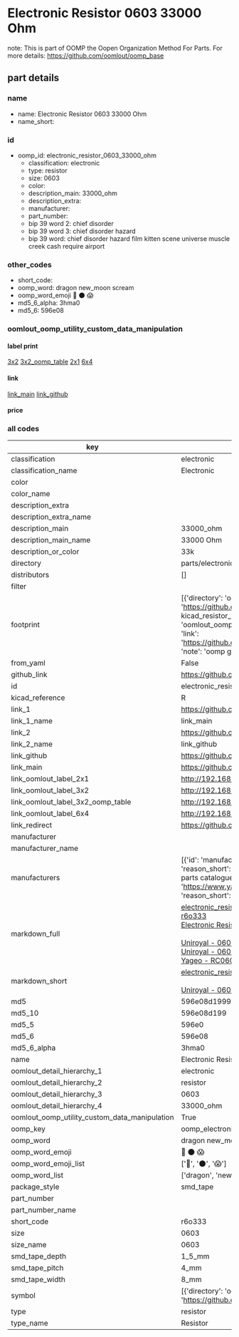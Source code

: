 # Electronic Resistor 0603 33000 Ohm  

note: This is part of OOMP the Oopen Organization Method For Parts. For more details: https://github.com/oomlout/oomp_base

##  part details
  







### name
* name: Electronic Resistor 0603 33000 Ohm
* name_short: 
### id
* oomp_id: electronic_resistor_0603_33000_ohm
  * classification: electronic
  * type: resistor
  * size: 0603
  * color: 
  * description_main: 33000_ohm
  * description_extra: 
  * manufacturer: 
  * part_number: 
  * bip 39 word 2: chief disorder
  * bip 39 word 3: chief disorder hazard
  * bip 39 word: chief disorder hazard film kitten scene universe muscle creek cash require airport

### other_codes
* short_code: 
* oomp_word: dragon new_moon scream
* oomp_word_emoji :dragon: :new_moon: :scream:
* md5_6_alpha: 3hma0
* md5_6: 596e08






### oomlout_oomp_utility_custom_data_manipulation
#### label print
[3x2](http://192.168.1.245:1112/?label=oomp%203hma0)
[3x2_oomp_table](http://192.168.1.108:1112/?label=oomp%203hma0)
[2x1](http://192.168.1.242:1112/?label=oomp%203hma0)
[6x4](http://192.168.1.55:1112/?label=oomp%203hma0)    

#### link

[link_main](https://github.com/oomlout/oomlout_oomp_version_1_messy/tree/main/parts/electronic_resistor_0603_33000_ohm) [link_github](https://github.com/oomlout/oomlout_oomp_version_1_messy/tree/main/parts/electronic_resistor_0603_33000_ohm)                             

#### price







### all codes 
| key | value |  
| --- | --- |  
| classification | electronic |  
| classification_name | Electronic |  
| color |  |  
| color_name |  |  
| description_extra |  |  
| description_extra_name |  |  
| description_main | 33000_ohm |  
| description_main_name | 33000 Ohm |  
| description_or_color | 33k |  
| directory | parts/electronic_resistor_0603_33000_ohm |  
| distributors | [] |  
| filter |  |  
| footprint | [{'directory': 'oomlout_oomp_footprint_bot/footprints/kicad_resistor_smd_r_0603_1608metric//working/working.kicad_mod', 'index': 0, 'link': 'https://github.com/oomlout/oomlout_oomp_footprint_bot/tree/main/foootprntss/kicad_resistor_smd_r_0603_1608metric', 'note': 'source footprint kicad_resistor_smd_r_0603_1608metric', 'oomp_key': 'oomp_kicad_resistor_smd_r_0603_1608metric'}, {'directory': 'oomlout_oomp_footprint_bot/footprints/oomlout_oomlout_oomp_part_footprints_r6o333_electronic_resistor_0603_33000_ohm//working/working.kicad_mod', 'index': 1, 'link': 'https://github.com/oomlout/oomlout_oomp_footprint_bot/tree/main/foootprntss/oomlout_oomlout_oomp_part_footprints_r6o333_electronic_resistor_0603_33000_ohm', 'note': 'oomp generated footprint', 'oomp_key': 'oomp_oomlout_oomlout_oomp_part_footprints_r6o333_electronic_resistor_0603_33000_ohm'}] |  
| from_yaml | False |  
| github_link | https://github.com/oomlout/oomlout_oomp_part_src/tree/main/parts/electronic_resistor_0603_33000_ohm |  
| id | electronic_resistor_0603_33000_ohm |  
| kicad_reference | R |  
| link_1 | https://github.com/oomlout/oomlout_oomp_version_1_messy/tree/main/parts/electronic_resistor_0603_33000_ohm |  
| link_1_name | link_main |  
| link_2 | https://github.com/oomlout/oomlout_oomp_version_1_messy/tree/main/parts/electronic_resistor_0603_33000_ohm |  
| link_2_name | link_github |  
| link_github | https://github.com/oomlout/oomlout_oomp_version_1_messy/tree/main/parts/electronic_resistor_0603_33000_ohm |  
| link_main | https://github.com/oomlout/oomlout_oomp_version_1_messy/tree/main/parts/electronic_resistor_0603_33000_ohm |  
| link_oomlout_label_2x1 | http://192.168.1.242:1112/?label=oomp%203hma0 |  
| link_oomlout_label_3x2 | http://192.168.1.245:1112/?label=oomp%203hma0 |  
| link_oomlout_label_3x2_oomp_table | http://192.168.1.108:1112/?label=oomp%203hma0 |  
| link_oomlout_label_6x4 | http://192.168.1.55:1112/?label=oomp%203hma0 |  
| link_redirect | https://github.com/oomlout/oomlout_oomp_version_1_messy/tree/main/parts/electronic_resistor_0603_33000_ohm |  
| manufacturer |  |  
| manufacturer_name |  |  
| manufacturers | [{'id': 'manufacturer_uniroyal', 'link': '', 'name': 'Uniroyal', 'note': {'reason': 'did this one first, but not in jlc pcb basic parts and 1 percent are and they are the same price', 'reason_short': 'not in jlc basic parts'}, 'part_number': '0603WAJ0333T5E'}, {'id': 'manufacturer_uniroyal', 'link': '', 'name': 'Uniroyal', 'note': {'reason': 'in the jlc basic parts catalogue', 'reason_short': 'jlc basic part'}, 'part_number': '0603WAF3302T5E'}, {'id': 'manufacturer_yageo', 'link': 'https://www.yageo.com/en/Chart/Download/pdf/RC0603JR-0733KL', 'name': 'Yageo', 'note': {'reason': 'yageo is a commonly cross referenced part number', 'reason_short': 'available everywhere'}, 'part_number': 'RC0603JR-0733KL'}] |  
| markdown_full | [electronic_resistor_0603_33000_ohm](none)<br>[r6o333](none)<br>[Electronic Resistor 0603 33000 Ohm](none)<br><br>[Uniroyal - 0603WAJ0333T5E- not in jlc basic parts]() [(L)  ](https://www.lcsc.com/search?q=0603WAJ0333T5E)[(D)  ](https://www.digikey.com/en/products?keywords=0603WAJ0333T5E)[(M)  ](https://www.mouser.com/Search/Refine?Keyword=0603WAJ0333T5E)[(N)  ](https://www.newark.com/search?st=0603WAJ0333T5E)[(SZ)  ](https://so.szlcsc.com/global.html?k=0603WAJ0333T5E)<br>[Uniroyal - 0603WAF3302T5E- jlc basic part]() [(L)  ](https://www.lcsc.com/search?q=0603WAF3302T5E)[(D)  ](https://www.digikey.com/en/products?keywords=0603WAF3302T5E)[(M)  ](https://www.mouser.com/Search/Refine?Keyword=0603WAF3302T5E)[(N)  ](https://www.newark.com/search?st=0603WAF3302T5E)[(SZ)  ](https://so.szlcsc.com/global.html?k=0603WAF3302T5E)<br>[Yageo - RC0603JR-0733KL- available everywhere](https://www.yageo.com/en/Chart/Download/pdf/RC0603JR-0733KL) [(L)  ](https://www.lcsc.com/search?q=RC0603JR-0733KL)[(D)  ](https://www.digikey.com/en/products?keywords=RC0603JR-0733KL)[(M)  ](https://www.mouser.com/Search/Refine?Keyword=RC0603JR-0733KL)[(N)  ](https://www.newark.com/search?st=RC0603JR-0733KL)[(SZ)  ](https://so.szlcsc.com/global.html?k=RC0603JR-0733KL)<br> |  
| markdown_short | [electronic_resistor_0603_33000_ohm](none)<br><br>[Uniroyal - 0603WAJ0333T5E- not in jlc basic parts]()[Uniroyal - 0603WAF3302T5E- jlc basic part]()[Yageo - RC0603JR-0733KL- available everywhere](https://www.yageo.com/en/Chart/Download/pdf/RC0603JR-0733KL) |  
| md5 | 596e08d199919dbb023da564d3cfd93e |  
| md5_10 | 596e08d199 |  
| md5_5 | 596e0 |  
| md5_6 | 596e08 |  
| md5_6_alpha | 3hma0 |  
| name | Electronic Resistor 0603 33000 Ohm |  
| oomlout_detail_hierarchy_1 | electronic |  
| oomlout_detail_hierarchy_2 | resistor |  
| oomlout_detail_hierarchy_3 | 0603 |  
| oomlout_detail_hierarchy_4 | 33000_ohm |  
| oomlout_oomp_utility_custom_data_manipulation | True |  
| oomp_key | oomp_electronic_resistor_0603_33000_ohm |  
| oomp_word | dragon new_moon scream |  
| oomp_word_emoji | :dragon: :new_moon: :scream: |  
| oomp_word_emoji_list | [':dragon:', ':new_moon:', ':scream:'] |  
| oomp_word_list | ['dragon', 'new_moon', 'scream'] |  
| package_style | smd_tape |  
| part_number |  |  
| part_number_name |  |  
| short_code | r6o333 |  
| size | 0603 |  
| size_name | 0603 |  
| smd_tape_depth | 1_5_mm |  
| smd_tape_pitch | 4_mm |  
| smd_tape_width | 8_mm |  
| symbol | [{'directory': 'oomlout_oomp_symbol_bot/symbols/kicad_device_r//working/working.kicad_sym', 'index': 0, 'link': 'https://github.com/oomlout/oomlout_oomp_symbol_bot/tree/main/symbols/kicad_device_r', 'oomp_key': 'oomp_kicad_device_r'}] |  
| type | resistor |  
| type_name | Resistor |  
